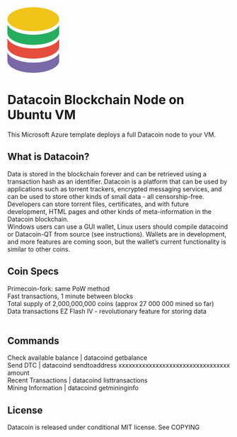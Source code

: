 
<html>
<img src="images/hdata.png"/>
<h1>Datacoin Blockchain Node on Ubuntu VM</h1>
<body>
This Microsoft Azure template deploys a full Datacoin node to your VM.
</br>
<h2>What is Datacoin?</h2>
Data is stored in the blockchain forever and can be retrieved using a transaction hash as an identifier. 
Datacoin is a platform that can be used by applications such as torrent trackers, encrypted messaging services, 
and can be used to store other kinds of small data - all censorship-free.</br>
Developers can store torrent files, certificates, and with future development, HTML pages and other kinds of meta-information 
in the Datacoin blockchain.</br>
Windows users can use a GUI wallet, Linux users should compile datacoind or Datacoin-QT from source (see instructions). 
Wallets are in development, and more features are coming soon, but the wallet’s current functionality is similar to other coins.
</br>
<h2>Coin Specs</h2>
Primecoin-fork: same PoW method</br>
Fast transactions, 1 minute between blocks</br>
Total supply of 2,000,000,000 coins  (approx 27 000 000 mined so far)</br>
Data transactions EZ Flash IV - revolutionary feature for storing data</br>
</br>
<h2>Commands</h2>
Check available balance | datacoind getbalance</br>
Send DTC | datacoind sendtoaddress xxxxxxxxxxxxxxxxxxxxxxxxxxxxxxxxx amount</br>
Recent Transactions | datacoind listtransactions</br>
Mining Information | datacoind getmininginfo</br>

<h2>License</h2>
Datacoin is released under conditional MIT license. See COPYING
</body>
</html>
